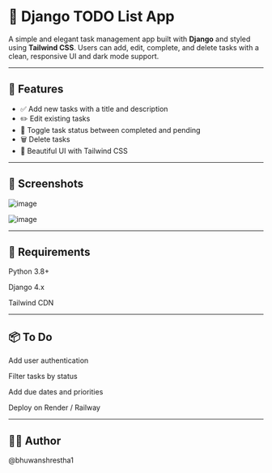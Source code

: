 # 📝 Django TODO List App

A simple and elegant task management app built with **Django** and styled using **Tailwind CSS**. Users can add, edit, complete, and delete tasks with a clean, responsive UI and dark mode support.

---

## 🚀 Features

- ✅ Add new tasks with a title and description
- ✏️ Edit existing tasks
- 🔁 Toggle task status between completed and pending
- 🗑 Delete tasks
- 🌈 Beautiful UI with Tailwind CSS

---

## 📸 Screenshots
![image](https://github.com/user-attachments/assets/845a7422-e271-4246-a687-a27f6bcc2e3a)

![image](https://github.com/user-attachments/assets/49af663f-34d2-44a3-894f-82ea182fda5b)

---

## 🧾 Requirements

Python 3.8+

Django 4.x

Tailwind CDN

---

## 📦 To Do

Add user authentication

Filter tasks by status

Add due dates and priorities

Deploy on Render / Railway

---

## 🧑‍💻 Author

@bhuwanshrestha1

